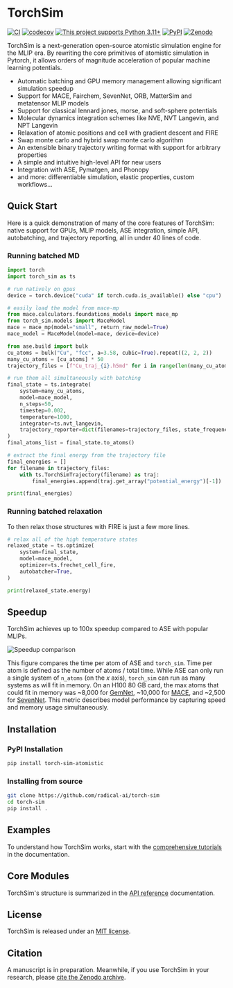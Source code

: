 # TorchSim

[![CI](https://github.com/radical-ai/torch-sim/actions/workflows/test.yml/badge.svg)](https://github.com/radical-ai/torch-sim/actions/workflows/test.yml)
[![codecov](https://codecov.io/gh/radical-ai/torch-sim/branch/main/graph/badge.svg)](https://codecov.io/gh/radical-ai/torch-sim)
[![This project supports Python 3.11+](https://img.shields.io/badge/Python-3.11+-blue.svg?logo=python&logoColor=white)](https://python.org/downloads)
[![PyPI](https://img.shields.io/pypi/v/torch_sim_atomistic?logo=pypi&logoColor=white)](https://pypi.org/project/torch_sim_atomistic)
[![Zenodo](https://img.shields.io/badge/Zenodo-15127004-blue?logo=Zenodo&logoColor=white)][zenodo]

[zenodo]: https://zenodo.org/records/15127004

<!-- help docs find start of prose in readme, DO NOT REMOVE -->
TorchSim is a next-generation open-source atomistic simulation engine for the MLIP
era. By rewriting the core primitives of atomistic simulation in Pytorch, it allows
orders of magnitude acceleration of popular machine learning potentials.

* Automatic batching and GPU memory management allowing significant simulation speedup
* Support for MACE, Fairchem, SevenNet, ORB, MatterSim and metatensor MLIP models
* Support for classical lennard jones, morse, and soft-sphere potentials
* Molecular dynamics integration schemes like NVE, NVT Langevin, and NPT Langevin
* Relaxation of atomic positions and cell with gradient descent and FIRE
* Swap monte carlo and hybrid swap monte carlo algorithm
* An extensible binary trajectory writing format with support for arbitrary properties
* A simple and intuitive high-level API for new users
* Integration with ASE, Pymatgen, and Phonopy
* and more: differentiable simulation, elastic properties, custom workflows...

## Quick Start

Here is a quick demonstration of many of the core features of TorchSim:
native support for GPUs, MLIP models, ASE integration, simple API,
autobatching, and trajectory reporting, all in under 40 lines of code.

### Running batched MD
<!-- tested in tests/test_runners::test_readme_example, update as needed -->

```py
import torch
import torch_sim as ts

# run natively on gpus
device = torch.device("cuda" if torch.cuda.is_available() else "cpu")

# easily load the model from mace-mp
from mace.calculators.foundations_models import mace_mp
from torch_sim.models import MaceModel
mace = mace_mp(model="small", return_raw_model=True)
mace_model = MaceModel(model=mace, device=device)

from ase.build import bulk
cu_atoms = bulk("Cu", "fcc", a=3.58, cubic=True).repeat((2, 2, 2))
many_cu_atoms = [cu_atoms] * 50
trajectory_files = [f"Cu_traj_{i}.h5md" for i in range(len(many_cu_atoms))]

# run them all simultaneously with batching
final_state = ts.integrate(
    system=many_cu_atoms,
    model=mace_model,
    n_steps=50,
    timestep=0.002,
    temperature=1000,
    integrator=ts.nvt_langevin,
    trajectory_reporter=dict(filenames=trajectory_files, state_frequency=10),
)
final_atoms_list = final_state.to_atoms()

# extract the final energy from the trajectory file
final_energies = []
for filename in trajectory_files:
    with ts.TorchSimTrajectory(filename) as traj:
        final_energies.append(traj.get_array("potential_energy")[-1])

print(final_energies)
```

### Running batched relaxation

To then relax those structures with FIRE is just a few more lines.

```py
# relax all of the high temperature states
relaxed_state = ts.optimize(
    system=final_state,
    model=mace_model,
    optimizer=ts.frechet_cell_fire,
    autobatcher=True,
)

print(relaxed_state.energy)
```

## Speedup

TorchSim achieves up to 100x speedup compared to ASE with popular MLIPs.

![Speedup comparison](/docs/_static/speedup_plot.svg)

This figure compares the time per atom of ASE and `torch_sim`. Time per atom is defined
as the number of atoms / total time. While ASE can only run a single system of `n_atoms`
(on the $x$ axis), `torch_sim` can run as many systems as will fit in memory. On an H100 80 GB card,
the max atoms that could fit in memory was ~8,000 for [GemNet](https://github.com/FAIR-Chem/fairchem), ~10,000 for [MACE](https://github.com/ACEsuit/mace), and ~2,500
for [SevenNet](https://github.com/MDIL-SNU/SevenNet). This metric describes model performance by capturing speed and memory
usage simultaneously.

## Installation

### PyPI Installation

```sh
pip install torch-sim-atomistic
```

### Installing from source

```sh
git clone https://github.com/radical-ai/torch-sim
cd torch-sim
pip install .
```

## Examples

To understand how TorchSim works, start with the [comprehensive tutorials](https://radical-ai.github.io/torch-sim/user/overview.html) in the documentation.

## Core Modules

TorchSim's structure is summarized in the [API reference](https://radical-ai.github.io/torch-sim/reference/index.html) documentation.

## License

TorchSim is released under an [MIT license](LICENSE).

## Citation

A manuscript is in preparation. Meanwhile, if you use TorchSim in your research, please [cite the Zenodo archive][zenodo].
